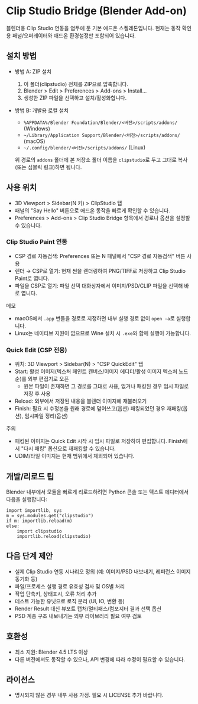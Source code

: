 # Clip Studio Bridge (Blender Add-on)

블렌더용 Clip Studio 연동을 염두에 둔 기본 애드온 스켈레톤입니다. 현재는 동작 확인용 패널/오퍼레이터와 애드온 환경설정만 포함되어 있습니다.

## 설치 방법
- 방법 A: ZIP 설치
  1) 이 폴더(clipstudio) 전체를 ZIP으로 압축합니다.
  2) Blender > Edit > Preferences > Add-ons > Install...
  3) 생성한 ZIP 파일을 선택하고 설치/활성화합니다.

- 방법 B: 개발용 로컬 설치
  - `%APPDATA%/Blender Foundation/Blender/<버전>/scripts/addons/` (Windows)
  - `~/Library/Application Support/Blender/<버전>/scripts/addons/` (macOS)
  - `~/.config/blender/<버전>/scripts/addons/` (Linux)

  위 경로의 `addons` 폴더에 본 저장소 폴더 이름을 `clipstudio`로 두고 그대로 복사(또는 심볼릭 링크)하면 됩니다.

## 사용 위치
- 3D Viewport > Sidebar(N 키) > ClipStudio 탭
- 패널의 "Say Hello" 버튼으로 애드온 동작을 빠르게 확인할 수 있습니다.
- Preferences > Add-ons > Clip Studio Bridge 항목에서 경로나 옵션을 설정할 수 있습니다.

### Clip Studio Paint 연동
- CSP 경로 자동검색: Preferences 또는 N 패널에서 "CSP 경로 자동검색" 버튼 사용
- 렌더 → CSP로 열기: 현재 씬을 렌더링하여 PNG/TIFF로 저장하고 Clip Studio Paint로 엽니다.
- 파일을 CSP로 열기: 파일 선택 대화상자에서 이미지/PSD/CLIP 파일을 선택해 바로 엽니다.

메모
- macOS에서 `.app` 번들을 경로로 지정하면 내부 실행 경로 없이 `open -a`로 실행합니다.
- Linux는 네이티브 지원이 없으므로 Wine 설치 시 `.exe`와 함께 실행이 가능합니다.

### Quick Edit (CSP 전용)
- 위치: 3D Viewport > Sidebar(N) > "CSP QuickEdit" 탭
- Start: 활성 이미지(텍스처 페인트 캔버스/이미지 에디터/활성 이미지 텍스처 노드 순)를 외부 편집기로 오픈
  - 원본 파일이 존재하면 그 경로를 그대로 사용, 없거나 패킹된 경우 임시 파일로 저장 후 사용
- Reload: 외부에서 저장된 내용을 블렌더 이미지에 재불러오기
- Finish: 필요 시 수정본을 원래 경로에 덮어쓰고(옵션) 패킹되었던 경우 재패킹(옵션), 임시파일 정리(옵션)

주의
- 패킹된 이미지는 Quick Edit 시작 시 임시 파일로 저장하여 편집합니다. Finish에서 "다시 패킹" 옵션으로 재패킹할 수 있습니다.
- UDIM/타일 이미지는 현재 범위에서 제외되어 있습니다.

## 개발/리로드 팁
Blender 내부에서 모듈을 빠르게 리로드하려면 Python 콘솔 또는 텍스트 에디터에서 다음을 실행합니다:

```
import importlib, sys
m = sys.modules.get("clipstudio")
if m: importlib.reload(m)
else:
    import clipstudio
    importlib.reload(clipstudio)
```

## 다음 단계 제안
- 실제 Clip Studio 연동 시나리오 정의 (예: 이미지/PSD 내보내기, 레퍼런스 이미지 동기화 등)
- 파일/프로세스 실행 경로 유효성 검사 및 OS별 처리
- 작업 단축키, 상태표시, 오류 처리 추가
- 테스트 가능한 유닛으로 로직 분리 (UI, IO, 변환 등)
- Render Result 대신 뷰포트 캡처/멀티패스/컴포지터 결과 선택 옵션
- PSD 계층 구조 내보내기는 외부 라이브러리 필요 여부 검토

## 호환성
- 최소 지원: Blender 4.5 LTS 이상
- 다른 버전에서도 동작할 수 있으나, API 변경에 따라 수정이 필요할 수 있습니다.

## 라이선스
- 명시되지 않은 경우 내부 사용 가정. 필요 시 LICENSE 추가 바랍니다.
